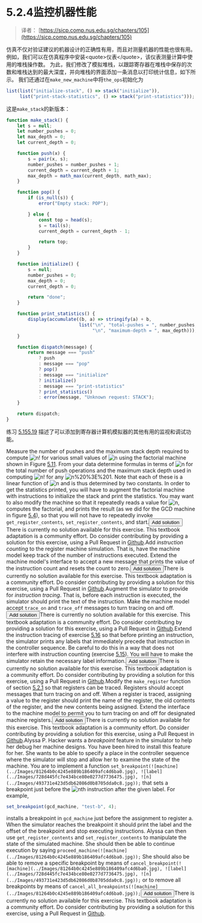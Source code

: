 # 5.2.4监控机器性能

> 译者： [https://sicp.comp.nus.edu.sg/chapters/105](https://sicp.comp.nus.edu.sg/chapters/105)

仿真不仅对验证建议的机器设计的正确性有用，而且对测量机器的性能也很有用。 例如，我们可以在仿真程序中安装&lt;quote&gt;仪表&lt;/quote&gt;，该仪表测量计算中使用的堆栈操作数。 为此，我们修改了模拟堆栈，以跟踪寄存器在堆栈中保存的次数和堆栈达到的最大深度，并向堆栈的界面添加一条消息以打印统计信息，如下所示。 我们还通过在`make_new_machine`中将`the_ops`初始化为

```js
list(list("initialize-stack", () => stack("initialize")),
     list("print-stack-statistics", () => stack("print-statistics")));
```

这是`make_stack`的新版本：

```js
function make_stack() { 
    let s = null;
    let number_pushes = 0;
    let max_depth = 0;
    let current_depth = 0;

    function push(x) {
        s = pair(x, s);
        number_pushes = number_pushes + 1;
        current_depth = current_depth + 1;
        max_depth = math_max(current_depth, math_max);
    }

    function pop() {
        if (is_null(s)) {
            error("Empty stack: POP");

        } else {
            const top = head(s);
            s = tail(s);
            current_depth = current_depth - 1;

            return top;
        }
    }

    function initialize() {
        s = null;
        number_pushes = 0;
        max_depth = 0;
        current_depth = 0;

        return "done";
    }

    function print_statistics() {
        display(accumulate((b, a) => stringify(a) + b,
                           list("\n", "total-pushes = ", number_pushes,
                                "\n", "maximum-depth = ", max_depth)));
    }

    function dispatch(message) {
        return message === "push"
            ? push
            : message === "pop"
            ? pop()
            : message === "initialize"
            ? initialize()
            : message === "print-statistics"
            ? print_statistics()
            : error(message, "Unknown request: STACK");
    }

    return dispatch;
}
```

练习 [5.15](105#ex_5.15)[5.19](105#ex_5.19) 描述了可以添加到寄存器计算机模拟器的其他有用的监视和调试功能。

<exercise>Measure the number of pushes and the maximum stack depth required to compute ![n!](../Images/9dc6259785da3af5bb9d517f330964af.jpg) for various small values of ![n](../Images/493731e423d5db62086d0b8705dda0c8.jpg) using the factorial machine shown in Figure <ref name="fig:fact-machine">[5.11](99#fig_5.11)</ref>. From your data determine formulas in terms of ![n](../Images/493731e423d5db62086d0b8705dda0c8.jpg) for the total number of push operations and the maximum stack depth used in computing ![n!](../Images/9dc6259785da3af5bb9d517f330964af.jpg) for any ![n%20%3E%201](../Images/7e0f0014bb76cd0cfd31c1ce37ce0acf.jpg). Note that each of these is a linear function of ![n](../Images/493731e423d5db62086d0b8705dda0c8.jpg) and is thus determined by two constants. In order to get the statistics printed, you will have to augment the factorial machine with instructions to initialize the stack and print the statistics. You may want to also modify the machine so that it repeatedly reads a value for ![n](../Images/493731e423d5db62086d0b8705dda0c8.jpg), computes the factorial, and prints the result (as we did for the GCD machine in figure <ref name="fig:gcd-with-io">[5.4](96#fig_5.4)</ref>), so that you will not have to repeatedly invoke `get_register_contents`, `set_register_contents`, and start.<button class="btn btn-secondary solution_btn" data-toggle="collapse" href="#no_solution_105_1_div">Add solution</button>There is currently no solution available for this exercise. This textbook adaptation is a community effort. Do consider contributing by providing a solution for this exercise, using a Pull Request in [Github](https://github.com/source-academy/sicp).</exercise><exercise>Add _instruction counting_ to the register machine simulation. That is, have the machine model keep track of the number of instructions executed. Extend the machine model's interface to accept a new message that prints the value of the instruction count and resets the count to zero.<button class="btn btn-secondary solution_btn" data-toggle="collapse" href="#no_solution_105_1_div">Add solution</button>There is currently no solution available for this exercise. This textbook adaptation is a community effort. Do consider contributing by providing a solution for this exercise, using a Pull Request in [Github](https://github.com/source-academy/sicp).</exercise><exercise>Augment the simulator to provide for _instruction tracing_. That is, before each instruction is executed, the simulator should print the text of the instruction. Make the machine model accept `trace_on` and `trace_off` messages to turn tracing on and off.<button class="btn btn-secondary solution_btn" data-toggle="collapse" href="#no_solution_105_1_div">Add solution</button>There is currently no solution available for this exercise. This textbook adaptation is a community effort. Do consider contributing by providing a solution for this exercise, using a Pull Request in [Github](https://github.com/source-academy/sicp).</exercise><exercise>Extend the instruction tracing of exercise <ref name="ex:reg-machine-instruction-trace">[5.16](105#ex_5.16)</ref> so that before printing an instruction, the simulator prints any labels that immediately precede that instruction in the controller sequence. Be careful to do this in a way that does not interfere with instruction counting (exercise <ref name="ex:instruction-count">[5.15](105#ex_5.15)</ref>). You will have to make the simulator retain the necessary label information.<button class="btn btn-secondary solution_btn" data-toggle="collapse" href="#no_solution_105_1_div">Add solution</button>There is currently no solution available for this exercise. This textbook adaptation is a community effort. Do consider contributing by providing a solution for this exercise, using a Pull Request in [Github](https://github.com/source-academy/sicp).</exercise><exercise>Modify the `make_register` function of section <ref name="sec:machine-model">[5.2.1](102)</ref> so that registers can be traced. Registers should accept messages that turn tracing on and off. When a register is traced, assigning a value to the register should print the name of the register, the old contents of the register, and the new contents being assigned. Extend the interface to the machine model to permit you to turn tracing on and off for designated machine registers.<button class="btn btn-secondary solution_btn" data-toggle="collapse" href="#no_solution_105_1_div">Add solution</button>There is currently no solution available for this exercise. This textbook adaptation is a community effort. Do consider contributing by providing a solution for this exercise, using a Pull Request in [Github](https://github.com/source-academy/sicp).</exercise><exercise>Alyssa P. Hacker wants a _breakpoint_ feature in the simulator to help her debug her machine designs. You have been hired to install this feature for her. She wants to be able to specify a place in the controller sequence where the simulator will stop and allow her to examine the state of the machine. You are to implement a function `set_breakpoint(![machine](../Images/81264b0c4245e889b186409afc4d6ba0.jpg), ![label](../Images/728d445fc7e434bce80e0277d7736475.jpg), ![n](../Images/493731e423d5db62086d0b8705dda0c8.jpg));` that sets a breakpoint just before the ![n](../Images/493731e423d5db62086d0b8705dda0c8.jpg)th instruction after the given label. For example,

```js
set_breakpoint(gcd_machine, "test-b", 4);
```

installs a breakpoint in `gcd_machine` just before the assignment to register a. When the simulator reaches the breakpoint it should print the label and the offset of the breakpoint and stop executing instructions. Alyssa can then use `get_register_contents` and `set_register_contents` to manipulate the state of the simulated machine. She should then be able to continue execution by saying `proceed_machine(![machine](../Images/81264b0c4245e889b186409afc4d6ba0.jpg));` She should also be able to remove a specific breakpoint by means of `cancel_breakpoint(![machine](../Images/81264b0c4245e889b186409afc4d6ba0.jpg), ![label](../Images/728d445fc7e434bce80e0277d7736475.jpg), ![n](../Images/493731e423d5db62086d0b8705dda0c8.jpg));` or to remove all breakpoints by means of `cancel_all_breakpoints(![machine](../Images/81264b0c4245e889b186409afc4d6ba0.jpg));`<button class="btn btn-secondary solution_btn" data-toggle="collapse" href="#no_solution_105_1_div">Add solution</button>There is currently no solution available for this exercise. This textbook adaptation is a community effort. Do consider contributing by providing a solution for this exercise, using a Pull Request in [Github](https://github.com/source-academy/sicp).</exercise>